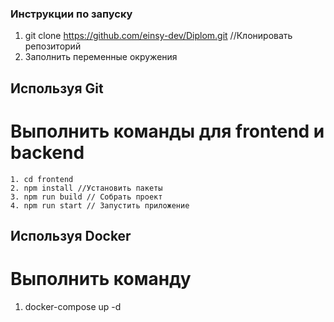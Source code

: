 ### Инструкции по запуску
1. git clone https://github.com/einsy-dev/Diplom.git //Клонировать репозиторий
2. Заполнить переменные окружения
## Используя Git
# Выполнить команды для frontend и backend 
    1. сd frontend
    2. npm install //Установить пакеты
    3. npm run build // Собрать проект
    4. npm run start // Запустить приложение

## Используя Docker
# Выполнить команду
1. docker-compose up -d